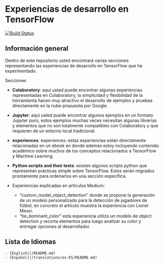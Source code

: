 # Experiencias de desarrollo en TensorFlow

[![Build Status](https://travis-ci.org/nbortolotti/tensorflow-code-experiences.svg?branch=master)](https://travis-ci.org/nbortolotti/tensorflow-code-experiences)

## Información general

Dentro de este repositorio usted encontrará varias secciones representando las experiencias de desarrollo en TensorFlow que he experimentado.

Secciones

- **Colaboratory**: aquí usted puede encontrar algunas experiencias representadas en Colaboratory, la simplicidad y flexibilidad de la herramienta hacen muy atractivo el desarrollo de ejemplos y pruebas directamente en la nube propuesta por Google.

- **Jupyter**: aquí usted puede encontrar algunos ejemplos en un formato Jupyter puro, estos ejemplos muchas veces necesitan algunas librerías y elementos que no son totalmente compatibles con Colaboratory y que requieren de un entorno local tradicional.

- **experiences**: experiences: estas experiencias están directamente relacionadas en un ebook en donde además estoy incluyendo contenido académico sobre muchos de los conceptos relacionados a TensorFlow y Machine Learning.

- **Python scripts and their tests**: existen algunos scripts python que representan prácticas simple sobre TensorFlow. Estos serán migrados prontamente para ordenarlos en una sección específica.

- Experiencias explicadas en artículos Medium:
  
  - “custom_model_object_detection” donde se propone la generación de un modelo personalizado para la detección de jugadores de fútbol, en concreto el artículo muestra la experiencia con Lionel Messi.
  - “tie_dominant_color” esta experiencia utiliza un modelo de object detection y recorta elementos para luego analizar su color y entregar opciones al desarrollador. 

## Lista de Idiomas

    - [English](/README.md)
    - [Español](/translations/es-ES/README.md)